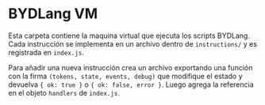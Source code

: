 # BYDLang VM

Esta carpeta contiene la maquina virtual que ejecuta los scripts BYDLang.
Cada instrucción se implementa en un archivo dentro de `instructions/` y es
registrada en `index.js`.

Para añadir una nueva instrucción crea un archivo exportando una función con la
firma `(tokens, state, events, debug)` que modifique el estado y devuelva
`{ ok: true }` o `{ ok: false, error }`. Luego agrega la referencia en el objeto
`handlers` de `index.js`.
